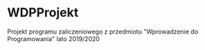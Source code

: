 # WDPProjekt
Projekt programu zaliczeniowego z przedmiotu "Wprowadzenie do Programowania" lato 2019/2020 
